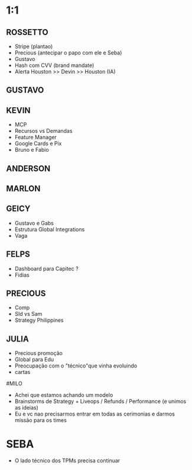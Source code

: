 
# 1:1

## ROSSETTO
- Stripe (plantao)
- Precious (antecipar o papo com ele e Seba)
- Gustavo
- Hash com CVV (brand mandate)
- Alerta Houston >> Devin >> Houston (IA)
  
## GUSTAVO

## KEVIN  
- MCP
- Recursos vs Demandas
- Feature Manager
- Google Cards e Pix
- Bruno e Fabio

## ANDERSON

## MARLON

## GEICY  
- Gustavo e Gabs
- Estrutura Global Integrations
- Vaga

## FELPS
- Dashboard para Capitec ?
- Fidias

## PRECIOUS
- Comp
- SId vs Sam
- Strategy Philippines

## JULIA
- Precious promoção
- Global para Edu
- Preocupação com o "técnico"que vinha evoluindo
- cartas

#MILO
- Achei que estamos achando um modelo
- Brainstorms de Strategy + Liveops / Refunds / Performance (e unimos as ideias)
- Eu e vc nao precisarmos entrar em todas as cerimonias e darmos missão para os times

# SEBA
- O lado técnico dos TPMs precisa continuar
  

